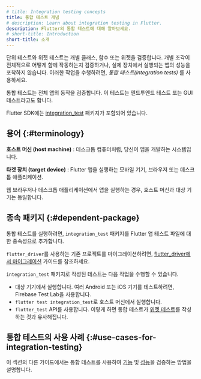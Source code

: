 ```yaml
---
# title: Integration testing concepts
title: 통합 테스트 개념
# description: Learn about integration testing in Flutter.
description: Flutter의 통합 테스트에 대해 알아보세요.
# short-title: Introduction
short-title: 소개
---
```


<?code-excerpt path-base="cookbook/testing/integration/introduction/"?>

단위 테스트와 위젯 테스트는 개별 클래스, 함수 또는 위젯을 검증합니다. 
개별 조각이 전체적으로 어떻게 함께 작동하는지 검증하거나, 실제 장치에서 실행되는 앱의 성능을 포착하지 않습니다. 
이러한 작업을 수행하려면, *통합 테스트(integration tests)* 를 사용하세요.

통합 테스트는 전체 앱의 동작을 검증합니다. 
이 테스트는 엔드투엔드 테스트 또는 GUI 테스트라고도 합니다.

Flutter SDK에는 [integration_test][] 패키지가 포함되어 있습니다.

## 용어 {:#terminology}

**호스트 머신 (host machine)**
: 데스크톱 컴퓨터처럼, 당신이 앱을 개발하는 시스템입니다.

**타겟 장치 (target device)**
: Flutter 앱을 실행하는 모바일 기기, 브라우저 또는 데스크톱 애플리케이션.

  웹 브라우저나 데스크톱 애플리케이션에서 앱을 실행하는 경우, 호스트 머신과 대상 기기는 동일합니다.

## 종속 패키지 {:#dependent-package}

통합 테스트를 실행하려면, `integration_test` 패키지를 Flutter 앱 테스트 파일에 대한 종속성으로 추가합니다.

`flutter_driver`를 사용하는 기존 프로젝트를 마이그레이션하려면, [flutter_driver에서 마이그레이션][Migrating from flutter_driver] 가이드를 참조하세요.

`integration_test` 패키지로 작성된 테스트는 다음 작업을 수행할 수 있습니다.

* 대상 기기에서 실행합니다. 여러 Android 또는 iOS 기기를 테스트하려면, Firebase Test Lab을 사용합니다.
* `flutter test integration_test`로 호스트 머신에서 실행합니다.
* `flutter_test` API를 사용합니다. 이렇게 하면 통합 테스트가 [위젯 테스트][widget tests]를 작성하는 것과 유사해집니다.

## 통합 테스트의 사용 사례 {:#use-cases-for-integration-testing}

이 섹션의 다른 가이드에서는 통합 테스트를 사용하여 [기능][functionality] 및 [성능][performance]을 검증하는 방법을 설명합니다.

[functionality]: /testing/integration-tests/
[performance]: /cookbook/testing/integration/profiling/
[integration_test]: {{site.repo.flutter}}/tree/main/packages/integration_test
[Migrating from flutter_driver]:
    /release/breaking-changes/flutter-driver-migration
[widget tests]: /testing/overview#widget-tests
